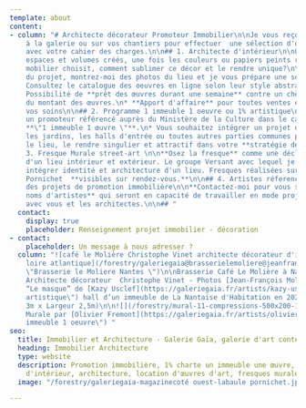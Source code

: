 ```yaml
---
template: about
content:
- column: "# Architecte décorateur Promoteur Immobilier\n\nJe vous reçois sur rendez-vous
    à la galerie ou sur vos chantiers pour effectuer  une sélection d'oeuvres en cohérence
    avec votre cahier des charges.\n\n## 1. Architecte d'intérieur\n\nUne fois les
    espaces et volumes créés, une fois les couleurs ou papiers peints retenus, le
    mobilier choisit, comment sublimer ce décor et le rendre unique?\n\n* Parlez-moi
    du projet, montrez-moi des photos du lieu et je vous prépare une selection\n*
    Consultez le catalogue des oeuvres en ligne selon leur style abstrait ou figuratif\n*
    Possibilité de **prêt des œuvres durant une semaine** contre un chèque de caution
    du montant des œuvres.\n* **Apport d'affaire** pour toutes ventes effectuées par
    vos soins\n\n## 2. Programme 1 immeuble 1 oeuvre ou 1% artistique\n\n* Vous êtes
    un promoteur référencé auprès du Ministère de la Culture dans le cadre du programme
    **\"1 immeuble 1 œuvre \"**.\n* Vous souhaitez intégrer un projet d'artiste dans
    les jardins, les halls d'entrée ou toutes autres parties communes pour valoriser
    le lieu, le rendre singulier et attractif dans votre **stratégie de commercialisation**.\n\n![](/forestry/galerie-gaia-fresque-hd_0.jpg)\n\n##
    3. Fresque Murale street-art \n\n**Osez la fresque** comme une déclaration d'identité
    d'un lieu intérieur et extérieur. Le groupe Versant avec lequel je travaille sait
    intégrer identité et architecture d'un lieu. Fresques réalisées sur Nantes et
    Pornichet  **visibles sur rendez-vous.**\n\n## 4. Artistes réferencé-e-s pour
    des projets de promotion immobilière\n\n**Contactez-moi pour vous soumettre des
    noms d'artistes** qui seront en capacité de travailler en mode projet et en amont
    avec vous et les architectes.\n\n## "
  contact:
    display: true
    placeholder: Renseignement projet immobilier - décoration
- contact:
    placeholder: Un message à nous adresser ?
  column: "![café le Molière Christophe Vinet architecte décorateur d'intérieur nantes
    loire atlantique](/forestry/galeriegaia@brasserielemoliere@jeanfrancoismoliere.jpg
    \"Brasserie le Moliere Nantes \")\n\nBrasserie Café Le Molière à Nantes - Réalisation
    Architecte décorateur  Christophe Vinet - Photos [Jean-François Molliere]()\n\n![](/forestry/masque.jpg)\n\nInstallation
    “Le masque” de [Kazy Usclef](https://galeriegaia.fr/artists/kazy-usclef/ \"1%
    artistique\") hall d’un immeuble de La Nantaise d'Habitation en 2021 (Hauteur
    3m x Largeur 2,5m)\n\n![](/forestry/mural-11-compressions-500x200-15000-1.jpg)\n\nInstallation
    Murale par [Olivier Fremont](https://galeriegaia.fr/artists/olivier-fremont/ \"1
    immeuble 1 oeuvre\") "
seo:
  title: Immobilier et Architecture - Galerie Gaïa, galerie d'art contemporain
  heading: Immobilier Architecture
  type: website
  description: Promotion immobilière, 1% charte un immeuble une œuvre, décoration
    d'intérieur, architecture, location d'œuvres d'art, fresques murales, street art...
  image: "/forestry/galeriegaia-magazinecoté ouest-labaule pornichet.jpg"

---
```


